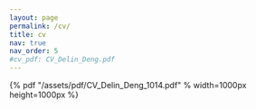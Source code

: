 ```yaml
---
layout: page
permalink: /cv/
title: cv
nav: true
nav_order: 5
#cv_pdf: CV_Delin_Deng.pdf
---
```


{% pdf "/assets/pdf/CV_Delin_Deng_1014.pdf" % width=1000px height=1000px %}
